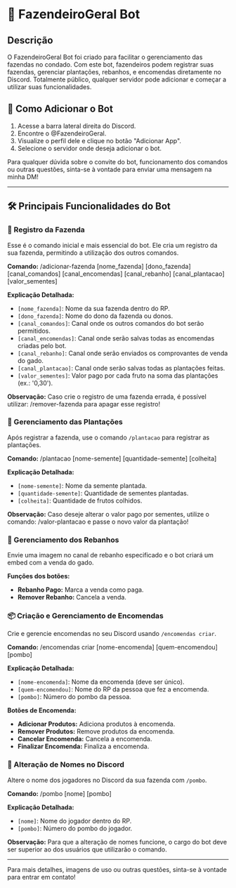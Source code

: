 # 🐓 FazendeiroGeral Bot

## Descrição
O FazendeiroGeral Bot foi criado para facilitar o gerenciamento das fazendas no condado. Com este bot, fazendeiros podem registrar suas fazendas, gerenciar plantações, rebanhos, e encomendas diretamente no Discord. Totalmente público, qualquer servidor pode adicionar e começar a utilizar suas funcionalidades.

## 🚀 Como Adicionar o Bot

1. Acesse a barra lateral direita do Discord.
2. Encontre o @FazendeiroGeral.
3. Visualize o perfil dele e clique no botão "Adicionar App".
4. Selecione o servidor onde deseja adicionar o bot.

Para qualquer dúvida sobre o convite do bot, funcionamento dos comandos ou outras questões, sinta-se à vontade para enviar uma mensagem na minha DM!

---

## 🛠️ Principais Funcionalidades do Bot

### 🌾 Registro da Fazenda

Esse é o comando inicial e mais essencial do bot. Ele cria um registro da sua fazenda, permitindo a utilização dos outros comandos.

**Comando:**
/adicionar-fazenda [nome_fazenda] [dono_fazenda] [canal_comandos] [canal_encomendas] [canal_rebanho] [canal_plantacao] [valor_sementes]

**Explicação Detalhada:**
- `[nome_fazenda]`: Nome da sua fazenda dentro do RP.
- `[dono_fazenda]`: Nome do dono da fazenda ou donos.
- `[canal_comandos]`: Canal onde os outros comandos do bot serão permitidos.
- `[canal_encomendas]`: Canal onde serão salvas todas as encomendas criadas pelo bot.
- `[canal_rebanho]`: Canal onde serão enviados os comprovantes de venda do gado.
- `[canal_plantacao]`: Canal onde serão salvas todas as plantações feitas.
- `[valor_sementes]`: Valor pago por cada fruto na soma das plantações (ex.: '0,30').

**Observação:** Caso crie o registro de uma fazenda errada, é possível utilizar:
/remover-fazenda
para apagar esse registro!

### 🌱 Gerenciamento das Plantações

Após registrar a fazenda, use o comando `/plantacao` para registrar as plantações.

**Comando:**
/plantacao [nome-semente] [quantidade-semente] [colheita]

**Explicação Detalhada:**
- `[nome-semente]`: Nome da semente plantada.
- `[quantidade-semente]`: Quantidade de sementes plantadas.
- `[colheita]`: Quantidade de frutos colhidos.

**Observação:** Caso deseje alterar o valor pago por sementes, utilize o comando:
/valor-plantacao
e passe o novo valor da plantação!

### 🐄 Gerenciamento dos Rebanhos

Envie uma imagem no canal de rebanho especificado e o bot criará um embed com a venda do gado.

**Funções dos botões:**
- **Rebanho Pago:** Marca a venda como paga.
- **Remover Rebanho:** Cancela a venda.

### 📦 Criação e Gerenciamento de Encomendas

Crie e gerencie encomendas no seu Discord usando `/encomendas criar`.

**Comando:**
/encomendas criar [nome-encomenda] [quem-encomendou] [pombo]

**Explicação Detalhada:**
- `[nome-encomenda]`: Nome da encomenda (deve ser único).
- `[quem-encomendou]`: Nome do RP da pessoa que fez a encomenda.
- `[pombo]`: Número do pombo da pessoa.

**Botões de Encomenda:**
- **Adicionar Produtos:** Adiciona produtos à encomenda.
- **Remover Produtos:** Remove produtos da encomenda.
- **Cancelar Encomenda:** Cancela a encomenda.
- **Finalizar Encomenda:** Finaliza a encomenda.

### 🔄 Alteração de Nomes no Discord

Altere o nome dos jogadores no Discord da sua fazenda com `/pombo`.

**Comando:**
/pombo [nome] [pombo]

**Explicação Detalhada:**
- `[nome]`: Nome do jogador dentro do RP.
- `[pombo]`: Número do pombo do jogador.

**Observação:** Para que a alteração de nomes funcione, o cargo do bot deve ser superior ao dos usuários que utilizarão o comando.

---

Para mais detalhes, imagens de uso ou outras questões, sinta-se à vontade para entrar em contato!

